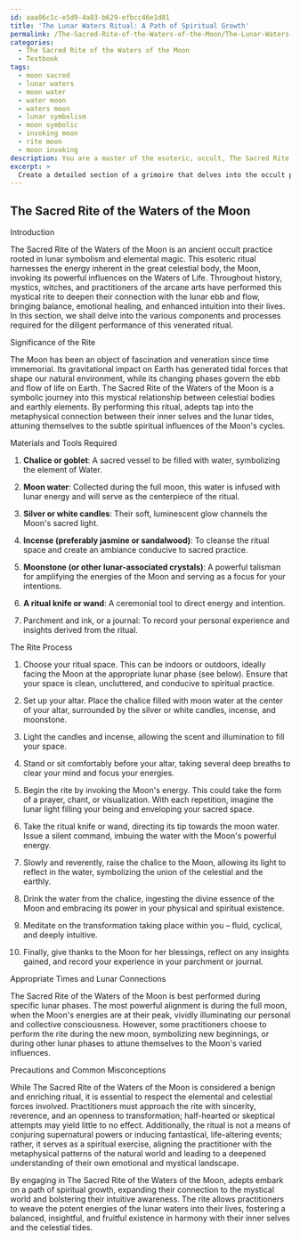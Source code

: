 ```yaml
---
id: aaa86c1c-e5d9-4a83-b629-efbcc46e1d81
title: 'The Lunar Waters Ritual: A Path of Spiritual Growth'
permalink: /The-Sacred-Rite-of-the-Waters-of-the-Moon/The-Lunar-Waters-Ritual-A-Path-of-Spiritual-Growth/
categories:
  - The Sacred Rite of the Waters of the Moon
  - Textbook
tags:
  - moon sacred
  - lunar waters
  - moon water
  - water moon
  - waters moon
  - lunar symbolism
  - moon symbolic
  - invoking moon
  - rite moon
  - moon invoking
description: You are a master of the esoteric, occult, The Sacred Rite of the Waters of the Moon and education, you have written many textbooks on the subject in ways that provide students with rich and deep understanding of the subject. You are being asked to write textbook-like sections on a topic and you do it with full context, explainability, and reliability in accuracy to the true facts of the topic at hand, in a textbook style that a student would easily be able to learn from, in a rich, engaging, and contextual way. Always include relevant context (such as formulas and history), related concepts, and in a way that someone can gain deep insights from.
excerpt: > 
  Create a detailed section of a grimoire that delves into the occult practice of The Sacred Rite of the Waters of the Moon. Explain the significance of this rite, the materials and tools required, and the step-by-step process to perform it. Additionally, shed light on the appropriate times to conduct the rite, its connection to the Moon phases, and any precautions or common misconceptions that initiates should be aware of.
---
```


## The Sacred Rite of the Waters of the Moon

Introduction

The Sacred Rite of the Waters of the Moon is an ancient occult practice rooted in lunar symbolism and elemental magic. This esoteric ritual harnesses the energy inherent in the great celestial body, the Moon, invoking its powerful influences on the Waters of Life. Throughout history, mystics, witches, and practitioners of the arcane arts have performed this mystical rite to deepen their connection with the lunar ebb and flow, bringing balance, emotional healing, and enhanced intuition into their lives. In this section, we shall delve into the various components and processes required for the diligent performance of this venerated ritual.

Significance of the Rite

The Moon has been an object of fascination and veneration since time immemorial. Its gravitational impact on Earth has generated tidal forces that shape our natural environment, while its changing phases govern the ebb and flow of life on Earth. The Sacred Rite of the Waters of the Moon is a symbolic journey into this mystical relationship between celestial bodies and earthly elements. By performing this ritual, adepts tap into the metaphysical connection between their inner selves and the lunar tides, attuning themselves to the subtle spiritual influences of the Moon's cycles.

Materials and Tools Required

1. **Chalice or goblet**: A sacred vessel to be filled with water, symbolizing the element of Water.

2. **Moon water**: Collected during the full moon, this water is infused with lunar energy and will serve as the centerpiece of the ritual.

3. **Silver or white candles**: Their soft, luminescent glow channels the Moon's sacred light.

4. **Incense (preferably jasmine or sandalwood)**: To cleanse the ritual space and create an ambiance conducive to sacred practice.

5. **Moonstone (or other lunar-associated crystals)**: A powerful talisman for amplifying the energies of the Moon and serving as a focus for your intentions.

6. **A ritual knife or wand**: A ceremonial tool to direct energy and intention.

7. Parchment and ink, or a journal: To record your personal experience and insights derived from the ritual.

The Rite Process

1. Choose your ritual space. This can be indoors or outdoors, ideally facing the Moon at the appropriate lunar phase (see below). Ensure that your space is clean, uncluttered, and conducive to spiritual practice.

2. Set up your altar. Place the chalice filled with moon water at the center of your altar, surrounded by the silver or white candles, incense, and moonstone.

3. Light the candles and incense, allowing the scent and illumination to fill your space.

4. Stand or sit comfortably before your altar, taking several deep breaths to clear your mind and focus your energies.

5. Begin the rite by invoking the Moon's energy. This could take the form of a prayer, chant, or visualization. With each repetition, imagine the lunar light filling your being and enveloping your sacred space.

6. Take the ritual knife or wand, directing its tip towards the moon water. Issue a silent command, imbuing the water with the Moon's powerful energy.

7. Slowly and reverently, raise the chalice to the Moon, allowing its light to reflect in the water, symbolizing the union of the celestial and the earthly.

8. Drink the water from the chalice, ingesting the divine essence of the Moon and embracing its power in your physical and spiritual existence.

9. Meditate on the transformation taking place within you – fluid, cyclical, and deeply intuitive.

10. Finally, give thanks to the Moon for her blessings, reflect on any insights gained, and record your experience in your parchment or journal.

Appropriate Times and Lunar Connections

The Sacred Rite of the Waters of the Moon is best performed during specific lunar phases. The most powerful alignment is during the full moon, when the Moon's energies are at their peak, vividly illuminating our personal and collective consciousness. However, some practitioners choose to perform the rite during the new moon, symbolizing new beginnings, or during other lunar phases to attune themselves to the Moon's varied influences.

Precautions and Common Misconceptions

While The Sacred Rite of the Waters of the Moon is considered a benign and enriching ritual, it is essential to respect the elemental and celestial forces involved. Practitioners must approach the rite with sincerity, reverence, and an openness to transformation; half-hearted or skeptical attempts may yield little to no effect. Additionally, the ritual is not a means of conjuring supernatural powers or inducing fantastical, life-altering events; rather, it serves as a spiritual exercise, aligning the practitioner with the metaphysical patterns of the natural world and leading to a deepened understanding of their own emotional and mystical landscape.

By engaging in The Sacred Rite of the Waters of the Moon, adepts embark on a path of spiritual growth, expanding their connection to the mystical world and bolstering their intuitive awareness. The rite allows practitioners to weave the potent energies of the lunar waters into their lives, fostering a balanced, insightful, and fruitful existence in harmony with their inner selves and the celestial tides.

